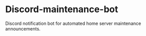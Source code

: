 # Discord-maintenance-bot
Discord notification bot for automated home server maintenance announcements.
